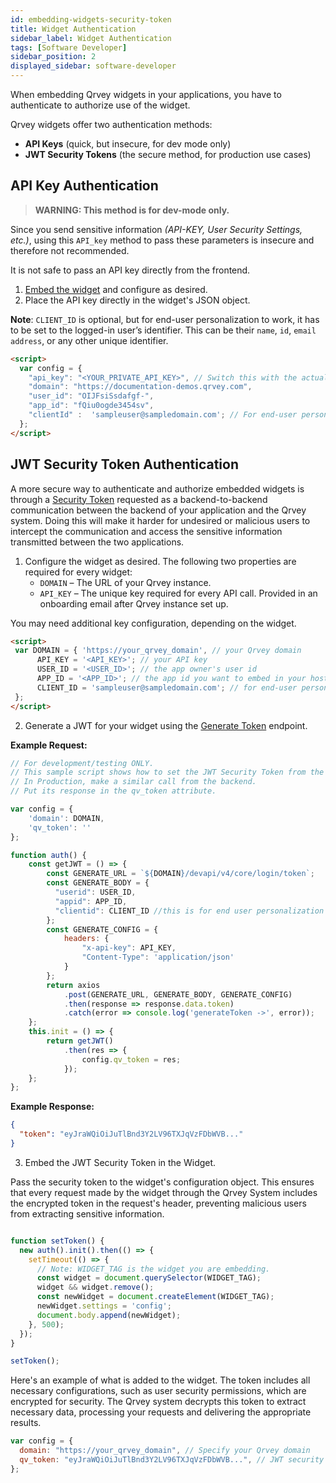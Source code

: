 ```yaml
---
id: embedding-widgets-security-token
title: Widget Authentication
sidebar_label: Widget Authentication
tags: [Software Developer]
sidebar_position: 2
displayed_sidebar: software-developer
---
```

<div style={{textAlign: "justify"}}>

When embedding Qrvey widgets in your applications, you have to authenticate to authorize use of the widget. 

Qrvey widgets offer two authentication methods:

- **API Keys** (quick, but insecure, for dev mode only)
- **JWT Security Tokens** (the secure method, for production use cases)

## API Key Authentication

> **WARNING: This method is for dev-mode only.**

Since you send sensitive information *(API-KEY, User Security Settings, etc.)*, using this `API_key` method to pass these parameters is insecure and therefore not recommended.

It is not safe to pass an API key directly from the frontend.

1. [Embed the widget](./overview-of-embedding-and-widgets#how-to-embed-a-widget) and configure as desired.
2. Place the API key directly in the widget's JSON object.

  **Note**: `CLIENT_ID` is optional, but for end-user personalization to work, it has to be set to the logged-in user’s identifier. This can be their `name`, `id`, `email address`, or any other unique identifier.

  ```html
  <script>
    var config = {
      "api_key": "<YOUR_PRIVATE_API_KEY>", // Switch this with the actual API key.
      "domain": "https://documentation-demos.qrvey.com", 
      "user_id": "OIJFsiSsdafgf-",
      "app_id": "fQiu0ogde3454sv",
      "clientId" :  'sampleuser@sampledomain.com'; // For end-user personalization
    };
  </script>
  ```

## JWT Security Token Authentication

A more secure way to authenticate and authorize embedded widgets is through a <a href="https://tools.ietf.org/html/rfc6749#section-1.4" target="_blank">Security Token</a> requested as a backend-to-backend communication between the backend of your application and the Qrvey system. Doing this will make it harder for undesired or malicious users to intercept the communication and access the sensitive information transmitted between the two applications.

1. Configure the widget as desired. The following two properties are required for every widget:
    - `DOMAIN` – The URL of your Qrvey instance.
    - `API_KEY` – The unique key required for every API call. Provided in an onboarding email after Qrvey instance set up.
  
  You may need additional key configuration, depending on the widget.

  ```html
  <script>
   var DOMAIN = { 'https://your_qrvey_domain', // your Qrvey domain
        API_KEY = '<API_KEY>'; // your API key
        USER_ID = '<USER_ID>'; // the app owner's user id
        APP_ID = '<APP_ID>'; // the app id you want to embed in your host application
        CLIENT_ID = 'sampleuser@sampledomain.com'; // for end-user personalization
   };
  </script>
  ```

2. Generate a JWT for your widget using the <a href="https://qrvey.stoplight.io/docs/qrvey-api-doc/ff0303fef339a-generate-token-for-creators" target="_blank">Generate Token</a> endpoint.

  **Example Request:**

  ```js
  // For development/testing ONLY.
  // This sample script shows how to set the JWT Security Token from the frontend.
  // In Production, make a similar call from the backend.
  // Put its response in the qv_token attribute.

  var config = {
      'domain': DOMAIN,
      'qv_token': '' 
  };
 
  function auth() {
      const getJWT = () => {
          const GENERATE_URL = `${DOMAIN}/devapi/v4/core/login/token`;
          const GENERATE_BODY = {
            "userid": USER_ID,
            "appid": APP_ID,
            "clientid": CLIENT_ID //this is for end user personalization
          };
          const GENERATE_CONFIG = {
              headers: {
                  "x-api-key": API_KEY,
                  "Content-Type": 'application/json'
              }
          };
          return axios
              .post(GENERATE_URL, GENERATE_BODY, GENERATE_CONFIG)
              .then(response => response.data.token)
              .catch(error => console.log('generateToken ->', error));
      };
      this.init = () => {
          return getJWT()
              .then(res => {
                  config.qv_token = res;
              });
      };
  };
  ```

  **Example Response:**

  ```json
  {
    "token": "eyJraWQiOiJuTlBnd3Y2LV96TXJqVzFDbWVB..."
  }
  ```

3. Embed the JWT Security Token in the Widget.

  Pass the security token to the widget's configuration object. This ensures that every request made by the widget through the Qrvey System includes the encrypted token in the request's header, preventing malicious users from extracting sensitive information.

  ```js

  function setToken() {
    new auth().init().then(() => {
      setTimeout(() => {
        // Note: WIDGET_TAG is the widget you are embedding.
        const widget = document.querySelector(WIDGET_TAG);
        widget && widget.remove();
        const newWidget = document.createElement(WIDGET_TAG);
        newWidget.settings = 'config';
        document.body.append(newWidget);
      }, 500);
    });
  }

  setToken();

  ```

  Here's an example of what is added to the widget. The token includes all necessary configurations, such as user security permissions, which are encrypted for security. The Qrvey system decrypts this token to extract necessary data, processing your requests and delivering the appropriate results.

  ```js
  var config = {
    domain: "https://your_qrvey_domain", // Specify your Qrvey domain
    qv_token: "eyJraWQiOiJuTlBnd3Y2LV96TXJqVzFDbWVB...", // JWT security token
  };
  ```

</div>